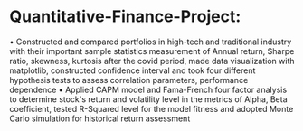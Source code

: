 # Quantitative-Finance-Project:
•	Constructed and compared portfolios in high-tech and traditional industry with their important sample statistics measurement of Annual return, Sharpe ratio, skewness, kurtosis after the covid period, made data visualization with matplotlib, constructed confidence interval and took four different hypothesis tests to assess correlation parameters, performance dependence 
•	Applied CAPM model and Fama-French four factor analysis to determine stock's return and volatility level in the metrics of Alpha, Beta coefficient, tested R-Squared level for the model fitness and adopted Monte Carlo simulation for historical return assessment
